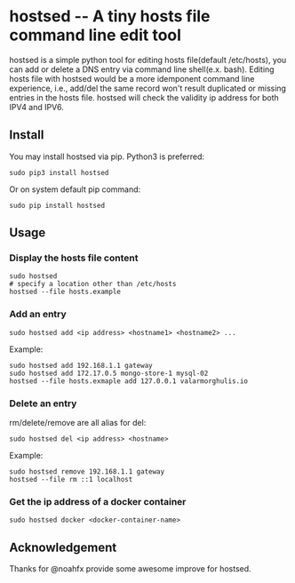 # hostsed -- A tiny hosts file command line edit tool

hostsed is a simple python tool for editing hosts file(default /etc/hosts), you can add or delete a DNS entry via command line shell(e.x. bash). Editing hosts file with hostsed would be a more idemponent command line experience, i.e., add/del the same record won't result duplicated or missing entries in the hosts file. hostsed will check the validity ip address for both IPV4 and IPV6.

## Install
You may install hostsed via pip. Python3 is preferred:

```
sudo pip3 install hostsed
```

Or on system default pip command:

```
sudo pip install hostsed
```

## Usage

### Display the hosts file content

    sudo hostsed
    # specify a location other than /etc/hosts
    hostsed --file hosts.example

### Add an entry

    sudo hostsed add <ip address> <hostname1> <hostname2> ...

Example:

    sudo hostsed add 192.168.1.1 gateway
    sudo hostsed add 172.17.0.5 mongo-store-1 mysql-02
    hostsed --file hosts.exmaple add 127.0.0.1 valarmorghulis.io

### Delete an entry
rm/delete/remove are all alias for del:

    sudo hostsed del <ip address> <hostname>

Example:

    sudo hostsed remove 192.168.1.1 gateway
    hostsed --file rm ::1 localhost

### Get the ip address of a docker container

    sudo hostsed docker <docker-container-name>

## Acknowledgement

Thanks for @noahfx provide some awesome improve for hostsed.